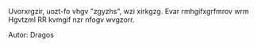 Uvorxrgzir, uozt-fo vhgv "zgyzhs", wzi xirkgzg. Evar rmhgifxgrfmrov wrm Hgvtzml RR kvmgif nzr nfogv wvgzorr.

Autor: Dragos